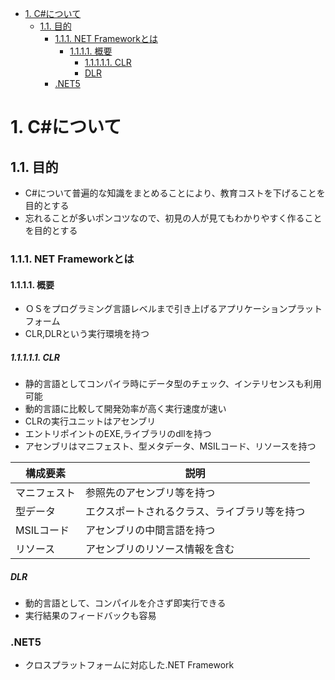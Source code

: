 <!-- TOC -->

- [1. C#について](#1-cについて)
  - [1.1. 目的](#11-目的)
    - [1.1.1. NET Frameworkとは](#111-net-frameworkとは)
      - [1.1.1.1. 概要](#1111-概要)
        - [1.1.1.1.1. CLR](#11111-clr)
        - [DLR](#dlr)
    - [.NET5](#net5)

<!-- /TOC -->

# 1. C#について

## 1.1. 目的
-  C#について普遍的な知識をまとめることにより、教育コストを下げることを目的とする
-  忘れることが多いポンコツなので、初見の人が見てもわかりやすく作ることを目的とする

### 1.1.1. NET Frameworkとは

#### 1.1.1.1. 概要
- ＯＳをプログラミング言語レベルまで引き上げるアプリケーションプラットフォーム
- CLR,DLRという実行環境を持つ
  
##### 1.1.1.1.1. CLR
- 静的言語としてコンパイラ時にデータ型のチェック、インテリセンスも利用可能
- 動的言語に比較して開発効率が高く実行速度が速い
- CLRの実行ユニットはアセンブリ
- エントリポイントのEXE,ライブラリのdllを持つ
- アセンブリはマニフェスト、型メタデータ、MSILコード、リソースを持つ

|構成要素|説明|
|---|---|
|マニフェスト|参照先のアセンブリ等を持つ|
|型データ|エクスポートされるクラス、ライブラリ等を持つ|
|MSILコード|アセンブリの中間言語を持つ|
|リソース|アセンブリのリソース情報を含む|

##### DLR
- 動的言語として、コンパイルを介さず即実行できる
- 実行結果のフィードバックも容易

### .NET5
- クロスプラットフォームに対応した.NET Framework